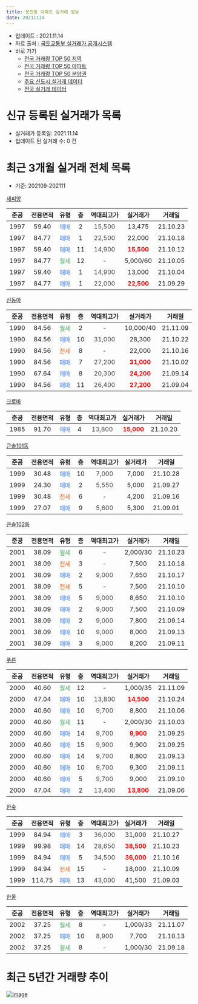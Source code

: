 ```yaml
---
title: 용전동 아파트 실거래 정보
date: 20211114
---
```


* 업데이트 : 2021.11.14
* 자료 출처 : [국토교통부 실거래가 공개시스템](http://rt.molit.go.kr)
* 바로 가기
    * [전국 거래량 TOP 50 지역](https://apt-info.github.io/apt-trade-info/tr)
    * [전국 거래량 TOP 50 아파트](https://apt-info.github.io/apt-trade-info/ta)
    * [전국 거래량 TOP 50 분양권](https://apt-info.github.io/apt-trade-info/tb)
    * [주요 신도시 실거래 데이터](https://apt-info.github.io/apt-trade-info/newtown)
    * [전국 실거래 데이터](https://apt-info.github.io/apt-trade-info/all)



<script async src="https://pagead2.googlesyndication.com/pagead/js/adsbygoogle.js"></script>
<!-- 기본광고 -->
<ins class="adsbygoogle"
     style="display:block"
     data-ad-client="ca-pub-1142216861245946"
     data-ad-slot="4805727019"
     data-ad-format="auto"
     data-full-width-responsive="true"></ins>
<script>
     (adsbygoogle = window.adsbygoogle || []).push({});
</script>


# 신규 등록된 실거래가 목록

* 실거래가 등록일: 2021.11.14
* 업데이트 된 실거래 수: 0 건




<script async src="https://pagead2.googlesyndication.com/pagead/js/adsbygoogle.js"></script>
<!-- 기본광고 -->
<ins class="adsbygoogle"
     style="display:block"
     data-ad-client="ca-pub-1142216861245946"
     data-ad-slot="4805727019"
     data-ad-format="auto"
     data-full-width-responsive="true"></ins>
<script>
     (adsbygoogle = window.adsbygoogle || []).push({});
</script>


# 최근 3개월 실거래 전체 목록
* 기준: 202109-202111


[새피앙](https://search.naver.com/search.naver?query=%EC%83%88%ED%94%BC%EC%95%99)

|준공|전용면적|유형|층|역대최고가|실거래가|거래일|
|:---:|:---:|:---:|:---:|:---:|:---:|:---:|
|1997|59.40|<span style="color:#4285F3">매매</span>|2|<span style="color:#444444">15,500</span>|13,475|21.10.23|
|1997|84.77|<span style="color:#4285F3">매매</span>|1|<span style="color:#444444">22,500</span>|22,000|21.10.18|
|1997|59.40|<span style="color:#4285F3">매매</span>|11|<span style="color:#444444">14,900</span>|<b><span style="color:#FF0000">15,500</span></b>|21.10.12|
|1997|84.77|<span style="color:#34A853">월세</span>|12|<span style="color:#444444">-</span>|5,000/60|21.10.05|
|1997|59.40|<span style="color:#4285F3">매매</span>|1|<span style="color:#444444">14,900</span>|13,000|21.10.04|
|1997|84.77|<span style="color:#4285F3">매매</span>|1|<span style="color:#444444">22,000</span>|<b><span style="color:#FF0000">22,500</span></b>|21.09.29|

[신동아](https://search.naver.com/search.naver?query=%EC%8B%A0%EB%8F%99%EC%95%84)

|준공|전용면적|유형|층|역대최고가|실거래가|거래일|
|:---:|:---:|:---:|:---:|:---:|:---:|:---:|
|1990|84.56|<span style="color:#34A853">월세</span>|2|<span style="color:#444444">-</span>|10,000/40|21.11.09|
|1990|84.56|<span style="color:#4285F3">매매</span>|10|<span style="color:#444444">31,000</span>|28,300|21.10.22|
|1990|84.56|<span style="color:#FF5A00">전세</span>|8|<span style="color:#444444">-</span>|22,000|21.10.16|
|1990|84.56|<span style="color:#4285F3">매매</span>|7|<span style="color:#444444">27,200</span>|<b><span style="color:#FF0000">31,000</span></b>|21.10.02|
|1990|67.64|<span style="color:#4285F3">매매</span>|8|<span style="color:#444444">20,300</span>|<b><span style="color:#FF0000">24,200</span></b>|21.09.14|
|1990|84.56|<span style="color:#4285F3">매매</span>|11|<span style="color:#444444">26,400</span>|<b><span style="color:#FF0000">27,200</span></b>|21.09.04|

[크로바](https://search.naver.com/search.naver?query=%ED%81%AC%EB%A1%9C%EB%B0%94)

|준공|전용면적|유형|층|역대최고가|실거래가|거래일|
|:---:|:---:|:---:|:---:|:---:|:---:|:---:|
|1985|91.70|<span style="color:#4285F3">매매</span>|4|<span style="color:#444444">13,800</span>|<b><span style="color:#FF0000">15,000</span></b>|21.10.20|

[큰솔101동](https://search.naver.com/search.naver?query=%ED%81%B0%EC%86%94101%EB%8F%99)

|준공|전용면적|유형|층|역대최고가|실거래가|거래일|
|:---:|:---:|:---:|:---:|:---:|:---:|:---:|
|1999|30.48|<span style="color:#4285F3">매매</span>|10|<span style="color:#444444">7,000</span>|7,000|21.10.28|
|1999|24.30|<span style="color:#4285F3">매매</span>|2|<span style="color:#444444">5,550</span>|5,000|21.09.27|
|1999|30.48|<span style="color:#FF5A00">전세</span>|6|<span style="color:#444444">-</span>|4,200|21.09.16|
|1999|27.07|<span style="color:#4285F3">매매</span>|9|<span style="color:#444444">5,600</span>|5,300|21.09.01|

[큰솔102동](https://search.naver.com/search.naver?query=%ED%81%B0%EC%86%94102%EB%8F%99)

|준공|전용면적|유형|층|역대최고가|실거래가|거래일|
|:---:|:---:|:---:|:---:|:---:|:---:|:---:|
|2001|38.09|<span style="color:#34A853">월세</span>|6|<span style="color:#444444">-</span>|2,000/30|21.10.23|
|2001|38.09|<span style="color:#FF5A00">전세</span>|3|<span style="color:#444444">-</span>|7,500|21.10.18|
|2001|38.09|<span style="color:#4285F3">매매</span>|2|<span style="color:#444444">9,000</span>|7,650|21.10.17|
|2001|38.09|<span style="color:#FF5A00">전세</span>|5|<span style="color:#444444">-</span>|7,500|21.10.10|
|2001|38.09|<span style="color:#4285F3">매매</span>|5|<span style="color:#444444">9,000</span>|8,650|21.10.10|
|2001|38.09|<span style="color:#4285F3">매매</span>|2|<span style="color:#444444">9,000</span>|7,500|21.10.09|
|2001|38.09|<span style="color:#4285F3">매매</span>|2|<span style="color:#444444">9,000</span>|7,800|21.09.14|
|2001|38.09|<span style="color:#4285F3">매매</span>|10|<span style="color:#444444">9,000</span>|8,000|21.09.13|
|2001|38.09|<span style="color:#4285F3">매매</span>|3|<span style="color:#444444">9,000</span>|8,200|21.09.11|

[푸른](https://search.naver.com/search.naver?query=%ED%91%B8%EB%A5%B8)

|준공|전용면적|유형|층|역대최고가|실거래가|거래일|
|:---:|:---:|:---:|:---:|:---:|:---:|:---:|
|2000|40.60|<span style="color:#34A853">월세</span>|12|<span style="color:#444444">-</span>|1,000/35|21.11.09|
|2000|47.04|<span style="color:#4285F3">매매</span>|10|<span style="color:#444444">13,800</span>|<b><span style="color:#FF0000">14,500</span></b>|21.10.24|
|2000|40.60|<span style="color:#4285F3">매매</span>|10|<span style="color:#444444">9,700</span>|8,800|21.10.06|
|2000|40.60|<span style="color:#34A853">월세</span>|11|<span style="color:#444444">-</span>|2,000/30|21.10.03|
|2000|40.60|<span style="color:#4285F3">매매</span>|14|<span style="color:#444444">9,700</span>|<b><span style="color:#FF0000">9,900</span></b>|21.09.25|
|2000|40.60|<span style="color:#4285F3">매매</span>|15|<span style="color:#444444">9,900</span>|9,900|21.09.25|
|2000|40.60|<span style="color:#4285F3">매매</span>|14|<span style="color:#444444">9,700</span>|8,800|21.09.13|
|2000|40.60|<span style="color:#4285F3">매매</span>|10|<span style="color:#444444">9,700</span>|9,300|21.09.11|
|2000|40.60|<span style="color:#4285F3">매매</span>|5|<span style="color:#444444">9,700</span>|9,000|21.09.10|
|2000|47.04|<span style="color:#4285F3">매매</span>|2|<span style="color:#444444">13,400</span>|<b><span style="color:#FF0000">13,800</span></b>|21.09.06|

[한숲](https://search.naver.com/search.naver?query=%ED%95%9C%EC%88%B2)

|준공|전용면적|유형|층|역대최고가|실거래가|거래일|
|:---:|:---:|:---:|:---:|:---:|:---:|:---:|
|1999|84.94|<span style="color:#4285F3">매매</span>|3|<span style="color:#444444">36,000</span>|31,000|21.10.27|
|1999|99.98|<span style="color:#4285F3">매매</span>|14|<span style="color:#444444">28,650</span>|<b><span style="color:#FF0000">38,500</span></b>|21.10.23|
|1999|84.94|<span style="color:#4285F3">매매</span>|5|<span style="color:#444444">34,500</span>|<b><span style="color:#FF0000">36,000</span></b>|21.10.16|
|1999|84.94|<span style="color:#FF5A00">전세</span>|15|<span style="color:#444444">-</span>|18,000|21.10.09|
|1999|114.75|<span style="color:#4285F3">매매</span>|13|<span style="color:#444444">43,000</span>|41,500|21.09.03|


<script async src="https://pagead2.googlesyndication.com/pagead/js/adsbygoogle.js"></script>
<!-- 기본광고 -->
<ins class="adsbygoogle"
     style="display:block"
     data-ad-client="ca-pub-1142216861245946"
     data-ad-slot="4805727019"
     data-ad-format="auto"
     data-full-width-responsive="true"></ins>
<script>
     (adsbygoogle = window.adsbygoogle || []).push({});
</script>


[한울](https://search.naver.com/search.naver?query=%ED%95%9C%EC%9A%B8)

|준공|전용면적|유형|층|역대최고가|실거래가|거래일|
|:---:|:---:|:---:|:---:|:---:|:---:|:---:|
|2002|37.25|<span style="color:#34A853">월세</span>|8|<span style="color:#444444">-</span>|1,000/33|21.11.07|
|2002|37.25|<span style="color:#4285F3">매매</span>|10|<span style="color:#444444">8,900</span>|7,700|21.10.13|
|2002|37.25|<span style="color:#34A853">월세</span>|8|<span style="color:#444444">-</span>|1,000/30|21.09.18|



<script async src="https://pagead2.googlesyndication.com/pagead/js/adsbygoogle.js"></script>
<!-- 기본광고 -->
<ins class="adsbygoogle"
     style="display:block"
     data-ad-client="ca-pub-1142216861245946"
     data-ad-slot="4805727019"
     data-ad-format="auto"
     data-full-width-responsive="true"></ins>
<script>
     (adsbygoogle = window.adsbygoogle || []).push({});
</script>


# 최근 5년간 거래량 추이


<div style="width:100%;">
    <canvas id="deal_progress" height="200"></canvas>
</div>

<script>
new Chart(document.getElementById("deal_progress"), {
    type: 'line',
    data: {
        labels: ['16.01','16.02','16.03','16.04','16.05','16.06','16.07','16.08','16.09','16.10','16.11','16.12','17.01','17.02','17.03','17.04','17.05','17.06','17.07','17.08','17.09','17.10','17.11','17.12','18.01','18.02','18.03','18.04','18.05','18.06','18.07','18.08','18.09','18.10','18.11','18.12','19.01','19.02','19.03','19.04','19.05','19.06','19.07','19.08','19.09','19.10','19.11','19.12','20.01','20.02','20.03','20.04','20.05','20.06','20.07','20.08','20.09','20.10','20.11','20.12','21.01','21.02','21.03','21.04','21.05','21.06','21.07','21.08','21.09','21.10','21.11'],
        datasets: [{
            label: '매매/분양권',
            data: [15,17,31,26,15,22,21,14,27,27,18,21,12,31,16,9,27,25,19,15,20,13,15,9,15,16,20,11,30,16,17,14,10,13,11,10,13,17,18,11,16,17,11,17,12,16,20,33,22,33,20,26,17,31,15,13,17,17,20,18,16,22,28,24,11,12,15,17,15,17,0],
            borderColor: "rgba(66, 133, 243, 1)",
            backgroundColor: "rgba(66, 133, 243, 0.05)",
            borderWidth: 1,
            pointRadius: 0,
            fill: false,
            lineTension: 0
        },{
            label: '전/월세',
            data: [15,13,10,13,12,13,13,9,11,12,15,12,11,13,16,8,7,15,5,12,6,6,10,8,11,7,13,14,13,7,7,6,12,16,9,9,14,15,15,13,10,11,11,10,9,6,6,10,12,10,14,4,11,5,7,7,8,8,12,15,17,16,11,13,8,17,16,6,2,7,3],
            borderColor: "rgba(255, 90, 0, 1)",
            backgroundColor: "rgba(255, 90, 0, 0.05)",
            borderWidth: 1,
            pointRadius: 0,
            fill: false,
            lineTension: 0
        },{
            label: '합계',
            data: [30,30,41,39,27,35,34,23,38,39,33,33,23,44,32,17,34,40,24,27,26,19,25,17,26,23,33,25,43,23,24,20,22,29,20,19,27,32,33,24,26,28,22,27,21,22,26,43,34,43,34,30,28,36,22,20,25,25,32,33,33,38,39,37,19,29,31,23,17,24,3],
            borderColor: "rgba(0, 0, 0, 1)",
            backgroundColor: "rgba(0, 0, 0, 0.03)",
            borderWidth: 0.1,
            pointRadius: 0,
            fill: true,
            lineTension: 0
        }
        ]
    },
    options: {
        responsive: true,
        title: {
            display: false
        },
        tooltips: {
            mode: 'index',
            intersect: false
        },
        hover: {
            mode: 'nearest',
            intersect: true
        },
        scales: {
            xAxes: [{
                display: true,
                scaleLabel: {
                    display: true,
                    labelString: '년/월'
                }
            }],
            yAxes: [{
                display: true,
                ticks: {
                    suggestedMin: 0,
                },
                scaleLabel: {
                    display: true,
                    labelString: '실거래 수'
                }
            }]
        }
    }
});

</script>


[![image](https://apt-info.github.io/images/2020-01-03-apt-trade-info/1024x500.png)](https://play.google.com/store/apps/details?id=com.aptinfo.apttradeinfo)

